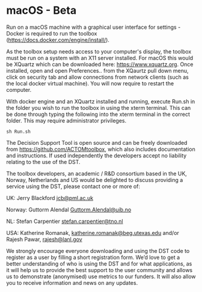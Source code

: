 # macOS - Beta

Run on a macOS machine with a graphical user interface for settings - Docker is required to run the toolbox (https://docs.docker.com/engine/install/).

As the toolbox setup needs access to your computer's display, the toolbox must be run on a system with an X11 server installed. For macOS this would be XQuartz which can be downloaded here: https://www.xquartz.org. Once installed, open and open Preferences.. from the XQaurtz pull down menu, click on security tab and allow connections from network clients (such as the local docker virtual machine). You will now require to restart the computer.

With docker engine and an XQuartz installed and running, execute Run.sh in the folder you wish to run the toolbox in using the xterm terminal. This can be done through typing the following into the xterm terminal in the correct folder. This may require administrator privileges.

```
sh Run.sh
```

The Decision Support Tool is open source and can be freely downloaded from https://github.com/ACTOMtoolbox, which also includes documentation and instructions. If used independently the developers accept no liability relating to the use of the DST. 

The toolbox developers, an academic / R&D consortium based in the UK, Norway, Netherlands and US would be delighted to discuss providing a service using the DST, please contact one or more of: 

UK: Jerry Blackford jcb@pml.ac.uk  

Norway: Guttorm Alendal Guttorm.Alendal@uib.no  

NL: Stefan Carpentier stefan.carpentier@tno.nl  

USA: Katherine Romanak, katherine.romanak@beg.utexas.edu and/or Rajesh Pawar, rajesh@lanl.gov 

We strongly encourage everyone downloading and using the DST code to register as a user by filling a short registration form. We’d love to get a better understanding of who is using the DST and for what applications, as it will help us to provide the best support to the user community and allows us to demonstrate (anonymised) use metrics to our funders. It will also allow you to receive information and news on any updates.
